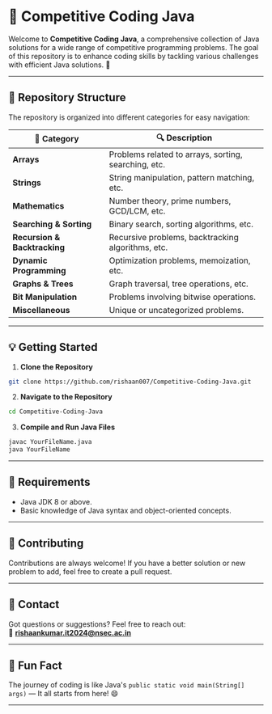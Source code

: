 # 🚀 Competitive Coding Java

Welcome to **Competitive Coding Java**, a comprehensive collection of Java solutions for a wide range of competitive programming problems. The goal of this repository is to enhance coding skills by tackling various challenges with efficient Java solutions. 💪

---

## 📂 Repository Structure

The repository is organized into different categories for easy navigation:

| 📁 Category              | 🔍 Description                          |
|--------------------------|-----------------------------------------|
| **Arrays**               | Problems related to arrays, sorting, searching, etc. |
| **Strings**              | String manipulation, pattern matching, etc. |
| **Mathematics**          | Number theory, prime numbers, GCD/LCM, etc. |
| **Searching & Sorting**  | Binary search, sorting algorithms, etc. |
| **Recursion & Backtracking** | Recursive problems, backtracking algorithms, etc. |
| **Dynamic Programming**  | Optimization problems, memoization, etc. |
| **Graphs & Trees**       | Graph traversal, tree operations, etc. |
| **Bit Manipulation**     | Problems involving bitwise operations. |
| **Miscellaneous**        | Unique or uncategorized problems. |

---

## 💡 Getting Started

1. **Clone the Repository**
```bash
git clone https://github.com/rishaan007/Competitive-Coding-Java.git
```

2. **Navigate to the Repository**
```bash
cd Competitive-Coding-Java
```

3. **Compile and Run Java Files**
```bash
javac YourFileName.java
java YourFileName
```

---

## 📌 Requirements
- Java JDK 8 or above.
- Basic knowledge of Java syntax and object-oriented concepts.

---

## 🤝 Contributing
Contributions are always welcome! If you have a better solution or new problem to add, feel free to create a pull request.  

---

## 📧 Contact
Got questions or suggestions? Feel free to reach out:  
📩 **[rishaankumar.it2024@nsec.ac.in](mailto:rishaankumar.it2024@nsec.ac.in)**  

---

## 🌟 Fun Fact
The journey of coding is like Java's `public static void main(String[] args)` — It all starts from here! 😄

---

